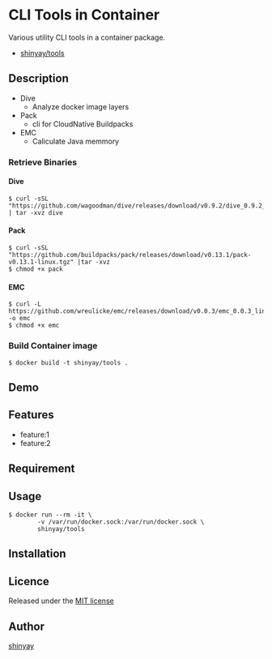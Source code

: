 #  CLI Tools in Container

Various utility CLI tools in a container package.

- [shinyay/tools](https://hub.docker.com/repository/docker/shinyay/tools)

## Description
- Dive
  - Analyze docker image layers
- Pack
  - cli for CloudNative Buildpacks
- EMC
  - Caliculate Java memmory

### Retrieve Binaries
#### Dive
```
$ curl -sSL "https://github.com/wagoodman/dive/releases/download/v0.9.2/dive_0.9.2_linux_amd64.tar.gz" | tar -xvz dive
```

#### Pack
```
$ curl -sSL "https://github.com/buildpacks/pack/releases/download/v0.13.1/pack-v0.13.1-linux.tgz" |tar -xvz
$ chmod +x pack
```

#### EMC
```
$ curl -L https://github.com/wreulicke/emc/releases/download/v0.0.3/emc_0.0.3_linux_amd64 -o emc
$ chmod +x emc
```

### Build Container image
```
$ docker build -t shinyay/tools .
```

## Demo

## Features

- feature:1
- feature:2

## Requirement

## Usage
```
$ docker run --rm -it \
        -v /var/run/docker.sock:/var/run/docker.sock \
        shinyay/tools
```

## Installation

## Licence

Released under the [MIT license](https://gist.githubusercontent.com/shinyay/56e54ee4c0e22db8211e05e70a63247e/raw/34c6fdd50d54aa8e23560c296424aeb61599aa71/LICENSE)

## Author

[shinyay](https://github.com/shinyay)
